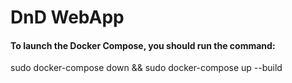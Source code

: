 # DnD WebApp

#### To launch the Docker Compose, you should run the command:
sudo docker-compose down && sudo docker-compose up --build